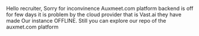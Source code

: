 Hello recruiter,
Sorry for inconvinence Auxmeet.com platform backend is off for few days it is problem by the cloud provider that is Vast.ai they have made Our instance OFFLINE.
Still you can explore our repo of the auxmet.com platform 

